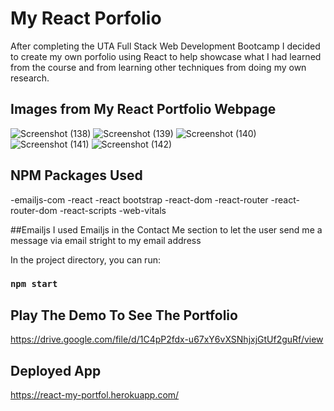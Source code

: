 # My React Porfolio
After completing the UTA Full Stack Web Development Bootcamp I decided to create my own porfolio using React to help showcase what I had learned from the course and from learning other techniques from doing my own research.

## Images from My React Portfolio Webpage

![Screenshot (138)](https://user-images.githubusercontent.com/79673757/159130278-38718fb1-c949-4cc7-bdb1-b1e4a70460b3.png)
![Screenshot (139)](https://user-images.githubusercontent.com/79673757/159130284-86843289-fe30-4a0a-a0e7-abd0d0959c72.png)
![Screenshot (140)](https://user-images.githubusercontent.com/79673757/159130287-4ddcd754-67c8-4647-b084-c87a66b35ef2.png)
![Screenshot (141)](https://user-images.githubusercontent.com/79673757/159130290-ada8cabe-7ea1-4347-ad2a-b51e115d26f2.png)
![Screenshot (142)](https://user-images.githubusercontent.com/79673757/159130295-6cd14971-9066-4281-9a0f-2f5090b1b9c6.png)

## NPM Packages Used
-emailjs-com
-react
-react bootstrap
-react-dom
-react-router
-react-router-dom
-react-scripts
-web-vitals

##Emailjs
I used Emailjs in the Contact Me section to let the user send me a message via email stright to my email address

In the project directory, you can run:

### `npm start`

## Play The Demo To See The Portfolio
https://drive.google.com/file/d/1C4pP2fdx-u67xY6vXSNhjxjGtUf2guRf/view

## Deployed App
https://react-my-portfol.herokuapp.com/


